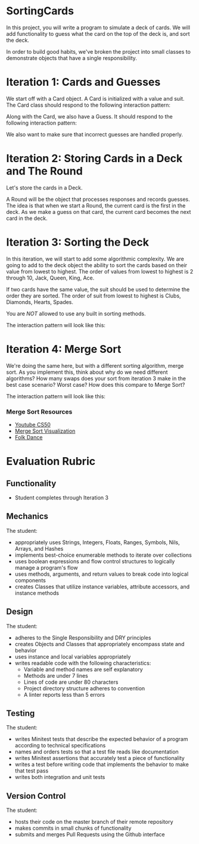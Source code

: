 SortingCards
============

In this project, you will write a program to simulate a deck of cards. We will add functionality to guess what the card on the top of the deck is, and sort the deck.

In order to build good habits, we've broken the project into small classes to demonstrate objects that have a single responsibility.

Iteration 1: Cards and Guesses
==============================

We start off with a Card object. A Card is initialized with a value and suit. The Card class should respond to the following interaction pattern:

Along with the Card, we also have a Guess. It should respond to the following interaction pattern:

We also want to make sure that incorrect guesses are handled properly.

Iteration 2: Storing Cards in a Deck and The Round
==================================================

Let's store the cards in a Deck.

A Round will be the object that processes responses and records guesses. The idea is that when we start a Round, the current card is the first in the deck. As we make a guess on that card, the current card becomes the next card in the deck.

Iteration 3: Sorting the Deck
=============================

In this iteration, we will start to add some algorithmic complexity. We are going to add to the deck object the ability to sort the cards based on their value from lowest to highest. The order of values from lowest to highest is 2 through 10, Jack, Queen, King, Ace.

If two cards have the same value, the suit should be used to determine the order they are sorted. The order of suit from lowest to highest is Clubs, Diamonds, Hearts, Spades.

You are *NOT* allowed to use any built in sorting methods.

The interaction pattern will look like this:

Iteration 4: Merge Sort
=======================

We're doing the same here, but with a different sorting algorithm, merge sort. As you implement this, think about why do we need different algorithms? How many swaps does your sort from iteration 3 make in the best case scenario? Worst case? How does this compare to Merge Sort?

The interaction pattern will look like this:

### Merge Sort Resources

-   [Youtube CS50](https://youtu.be/Pr2Jf83_kG0)
-   [Merge Sort Visualization](https://www.youtube.com/watch?v=ZRPoEKHXTJg)
-   [Folk Dance](https://www.youtube.com/watch?v=XaqR3G_NVoo)

Evaluation Rubric
=================

Functionality
-------------

-   Student completes through Iteration 3

Mechanics
---------

The student:

-   appropriately uses Strings, Integers, Floats, Ranges, Symbols, Nils, Arrays, and Hashes
-   implements best-choice enumerable methods to iterate over collections
-   uses boolean expressions and flow control structures to logically manage a program's flow
-   uses methods, arguments, and return values to break code into logical components
-   creates Classes that utilize instance variables, attribute accessors, and instance methods

Design
------

The student:

-   adheres to the Single Responsibility and DRY principles
-   creates Objects and Classes that appropriately encompass state and behavior
-   uses instance and local variables appropriately
-   writes readable code with the following characteristics:
    -   Variable and method names are self explanatory
    -   Methods are under 7 lines
    -   Lines of code are under 80 characters
    -   Project directory structure adheres to convention
    -   A linter reports less than 5 errors

Testing
-------

The student:

-   writes Minitest tests that describe the expected behavior of a program according to technical specifications
-   names and orders tests so that a test file reads like documentation
-   writes Minitest assertions that accurately test a piece of functionality
-   writes a test before writing code that implements the behavior to make that test pass
-   writes both integration and unit tests

Version Control
---------------

The student:

-   hosts their code on the master branch of their remote repository
-   makes commits in small chunks of functionality
-   submits and merges Pull Requests using the Github interface
